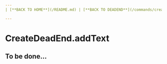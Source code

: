 ```yaml
---
| [**BACK TO HOME**](/README.md) | [**BACK TO DEADEND**](/commands/createDeadEnd/README.md) |

---
```

# CreateDeadEnd.addText
To be done...
---